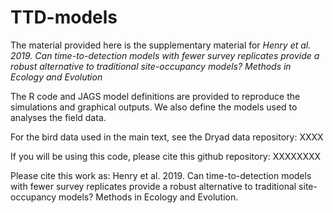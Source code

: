 # TTD-models

The material provided here is the supplementary material for *Henry et al. 2019. Can time-to-detection models with fewer survey replicates provide a robust alternative to traditional site-occupancy models? Methods in Ecology and Evolution* 

The R code and JAGS model definitions are provided to reproduce the simulations and graphical outputs. We also define the models used to analyses the field data.

For the bird data used in the main text, see the Dryad data repository: XXXX

If you will be using this code, please cite this github repository: XXXXXXXX

Please cite this work as: Henry et al. 2019. Can time-to-detection models with fewer survey replicates provide a robust alternative to traditional site-occupancy models? Methods in Ecology and Evolution.
